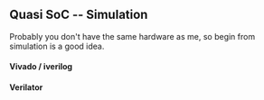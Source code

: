 ## Quasi SoC -- Simulation

Probably you don't have the same hardware as me, so begin from simulation is a good idea. 

#### Vivado / iverilog



#### Verilator

